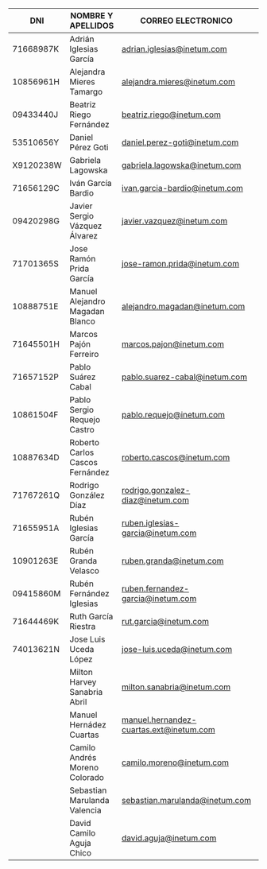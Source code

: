 | DNI       | NOMBRE Y APELLIDOS                | CORREO ELECTRONICO                        | GITLAB                 |
|---------- |-----------------------------------|-------------------------------------------|------------------------|
| 71668987K | Adrián Iglesias García	        | adrian.iglesias@inetum.com                | X Developer            |
| 10856961H | Alejandra	Mieres Tamargo	        | alejandra.mieres@inetum.com               | X Developer            |
| 09433440J | Beatriz Riego	Fernández	        | beatriz.riego@inetum.com                  | X Developer            |
| 53510656Y | Daniel Pérez Goti	                | daniel.perez-goti@inetum.com              | X Developer            |
| X9120238W | Gabriela Lagowska	                | gabriela.lagowska@inetum.com              | X Developer            |
| 71656129C | Iván García Bardio	            | ivan.garcia-bardio@inetum.com             | X Owner                |
| 09420298G | Javier Sergio	Vázquez	Álvarez	    | javier.vazquez@inetum.com                 ||
| 71701365S | Jose Ramón Prida García	        | jose-ramon.prida@inetum.com               | X Developer            |
| 10888751E | Manuel Alejandro Magadan Blanco	| alejandro.magadan@inetum.com              | X Developer            |
| 71645501H | Marcos Pajón Ferreiro	            | marcos.pajon@inetum.com                   | X Owner                |
| 71657152P | Pablo	Suárez Cabal	            | pablo.suarez-cabal@inetum.com             | X Owner EDU            |
| 10861504F | Pablo Sergio Requejo	Castro	    | pablo.requejo@inetum.com                  | X Developer            |
| 10887634D | Roberto Carlos Cascos Fernández	| roberto.cascos@inetum.com                 | X Owner JUS            |
| 71767261Q | Rodrigo González Díaz	            | rodrigo.gonzalez-diaz@inetum.com          | X Owner LAB            |
| 71655951A | Rubén	Iglesias García	            | ruben.iglesias-garcia@inetum.com          | X Owner                |
| 10901263E | Rubén	Granda Velasco	            | ruben.granda@inetum.com                   | X Developer            |
| 09415860M | Rubén	Fernández Iglesias	        | ruben.fernandez-garcia@inetum.com         | X Developer            |
| 71644469K | Ruth García Riestra	            | rut.garcia@inetum.com                     | X Owner                |
| 74013621N | Jose Luis Uceda López             | jose-luis.uceda@inetum.com                | X Developer            |
|           | Milton Harvey	Sanabria Abril	    | milton.sanabria@inetum.com                | x Developer            |
|           | Manuel Hernádez Cuartas		    | manuel.hernandez-cuartas.ext@inetum.com   | x Developer            |
|           | Camilo Andrés	Moreno Colorado	    | camilo.moreno@inetum.com                  | x Developer            |
|           | Sebastian	Marulanda Valencia	    | sebastian.marulanda@inetum.com            | x Developer            |
|           | David Camilo	Aguja Chico	 	    | david.aguja@inetum.com                    | x Developer            |
